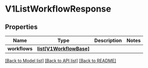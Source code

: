 # V1ListWorkflowResponse

## Properties
Name | Type | Description | Notes
------------ | ------------- | ------------- | -------------
**workflows** | [**list[V1WorkflowBase]**](V1WorkflowBase.md) |  | 

[[Back to Model list]](../README.md#documentation-for-models) [[Back to API list]](../README.md#documentation-for-api-endpoints) [[Back to README]](../README.md)

